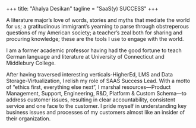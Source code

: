 
+++
title: "Ahalya Desikan"
tagline = "SaaS(y) SUCCESS" 
+++

A literature major’s love of words, stories and myths that mediate the world for us; a gratitudinous immigrant’s yearning to parse through obstreperous questions of my American society; a teacher’s zeal both for sharing and procuring knowledge; these are the tools I use to engage with the world.

I am a former academic professor having had the good fortune to teach German language and literature at University of Connecticut and Middlebury College.

After having traversed interesting verticals-HigherEd, LMS and Data Storage-Virtualization, I relish my role of SAAS Success Lead. With a motto of “ethics first, everything else next”, I marshal resources—Product Management, Support, Engineering, R&D, Platform & Custom Schema—to address customer issues, resulting in clear accountability, consistent service and one face to the customer. I pride myself in understanding key business issues and processes of my customers almost like an insider of their organization.
